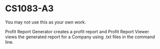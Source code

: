 # CS1083-A3

You may not use this as your own work. 


Profit Report Generator creates a profit report and Profit Report Viewer views the generated report for a Company using .txt files in the command line. 


